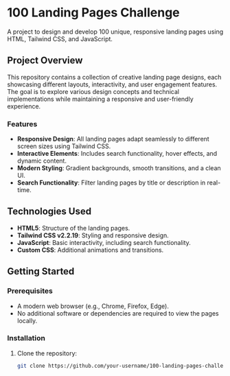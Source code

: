# 100 Landing Pages Challenge

A project to design and develop 100 unique, responsive landing pages using HTML, Tailwind CSS, and JavaScript.

## Project Overview

This repository contains a collection of creative landing page designs, each showcasing different layouts, interactivity, and user engagement features. The goal is to explore various design concepts and technical implementations while maintaining a responsive and user-friendly experience.

### Features
- **Responsive Design**: All landing pages adapt seamlessly to different screen sizes using Tailwind CSS.
- **Interactive Elements**: Includes search functionality, hover effects, and dynamic content.
- **Modern Styling**: Gradient backgrounds, smooth transitions, and a clean UI.
- **Search Functionality**: Filter landing pages by title or description in real-time.

## Technologies Used
- **HTML5**: Structure of the landing pages.
- **Tailwind CSS v2.2.19**: Styling and responsive design.
- **JavaScript**: Basic interactivity, including search functionality.
- **Custom CSS**: Additional animations and transitions.

## Getting Started

### Prerequisites
- A modern web browser (e.g., Chrome, Firefox, Edge).
- No additional software or dependencies are required to view the pages locally.

### Installation
1. Clone the repository:
   ```bash
   git clone https://github.com/your-username/100-landing-pages-challenge.git
   
